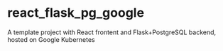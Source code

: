 # react_flask_pg_google
A template project with React frontent and Flask+PostgreSQL backend, hosted on Google Kubernetes

